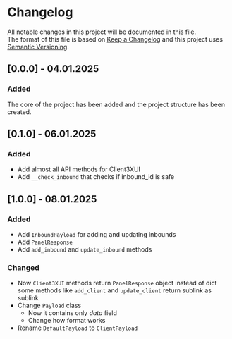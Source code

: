 # Changelog
All notable changes in this project will be documented in this file.  
The format of this file is based on [Keep a Changelog](https://keepachangelog.com/)
and this project uses [Semantic Versioning](http://semver.org/).

## [0.0.0] - 04.01.2025
### Added
The core of the project has been added and the project structure has been created.

## [0.1.0] - 06.01.2025
### Added
- Add almost all API methods for Client3XUI
- Add  `__check_inbound` that checks if inbound_id is safe

## [1.0.0] - 08.01.2025
### Added
- Add `InboundPayload` for adding and updating inbounds
- Add `PanelResponse`
- Add `add_inbound` and `update_inbound` methods

### Changed
- Now `Client3XUI` methods return `PanelResponse` object instead of dict
some methods like `add_client` and `update_client` return sublink as sublink
- Change `Payload` class
  - Now it contains only _data_ field
  - Change how format works
- Rename `DefaultPayload` to `ClientPayload`

